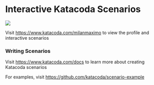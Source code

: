 # Interactive Katacoda Scenarios

[![](http://shields.katacoda.com/katacoda/milanmaximo/count.svg)](https://www.katacoda.com/milanmaximo "Get your profile on Katacoda.com")

Visit https://www.katacoda.com/milanmaximo to view the profile and interactive scenarios

### Writing Scenarios
Visit https://www.katacoda.com/docs to learn more about creating Katacoda scenarios

For examples, visit https://github.com/katacoda/scenario-example
